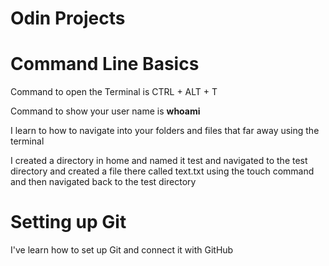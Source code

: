 # Odin Projects

# Command Line Basics

Command to open the Terminal is CTRL + ALT + T

Command to show your user name is **whoami**

I learn to how to navigate into your folders and files that far away using the terminal

I created a directory in home and named it test  and navigated to the test directory and created a file there called text.txt using the touch command and then navigated back to the test directory 



# Setting up Git

I've learn how to set up Git and connect it with GitHub